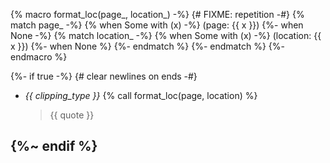 {% macro format_loc(page_, location_) -%} {# FIXME: repetition -#}
{% match page_ -%}
  {% when Some with (x) -%}
    (page: {{ x }})
  {%- when None -%}
  {% match location_ -%}
    {% when Some with (x) -%}
      (location: {{ x }})
    {%- when None %}
  {%- endmatch %}
{%- endmatch %}
{%- endmacro %}

{%- if true -%} {# clear newlines on ends -#}
- *{{ clipping_type }}* {% call format_loc(page, location) %}
  > {{ quote }}

{%~ endif %}
---